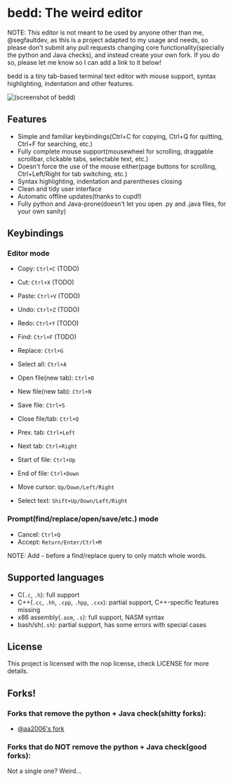 # bedd: The weird editor
NOTE: This editor is not meant to be used by anyone other than me, @segfaultdev, as this is a project adapted to my usage and needs, so please don't submit any pull requests changing core functionality(specially the python and Java checks), and instead create your own fork. If you do so, please let me know so I can add a link to it below!

bedd is a tiny tab-based terminal text editor with mouse support, syntax highlighting, indentation and other features.

![(screenshot of bedd)](https://raw.githubusercontent.com/segfaultdev/bedd/master/image.png)

## Features

- Simple and familiar keybindings(Ctrl+C for copying, Ctrl+Q for quitting, Ctrl+F for searching, etc.)
- Fully complete mouse support(mousewheel for scrolling, draggable scrollbar, clickable tabs, selectable text, etc.)
- Doesn't force the use of the mouse either(page buttons for scrolling, Ctrl+Left/Right for tab switching, etc.)
- Syntax highlighting, indentation and parentheses closing
- Clean and tidy user interface
- Automatic offline updates(thanks to cupd!)
- Fully python and Java-prone(doesn't let you open .py and .java files, for your own sanity)

## Keybindings

### Editor mode

- Copy: `Ctrl+C` (TODO)
- Cut: `Ctrl+X` (TODO)
- Paste: `Ctrl+V` (TODO)

- Undo: `Ctrl+Z` (TODO)
- Redo: `Ctrl+Y` (TODO)

- Find: `Ctrl+F` (TODO)
- Replace: `Ctrl+G`
- Select all: `Ctrl+A`

- Open file(new tab): `Ctrl+O`
- New file(new tab): `Ctrl+N`
- Save file: `Ctrl+S`
- Close file/tab: `Ctrl+Q`

- Prev. tab: `Ctrl+Left`
- Next tab: `Ctrl+Right`

- Start of file: `Ctrl+Up`
- End of file: `Ctrl+Down`

- Move cursor: `Up/Down/Left/Right`
- Select text: `Shift+Up/Down/Left/Right`

### Prompt(find/replace/open/save/etc.) mode

- Cancel: `Ctrl+Q`
- Accept: `Return/Enter/Ctrl+M`

NOTE: Add `~` before a find/replace query to only match whole words.

## Supported languages

- C(`.c`, `.h`): full support
- C++(`.cc`, `.hh`, `.cpp`, `.hpp`, `.cxx`): partial support, C++-specific features missing
- x86 assembly(`.asm`, `.s`): full support, NASM syntax
- bash/sh(`.sh`): partial support, has some errors with special cases

## License

This project is licensed with the nop license, check LICENSE for more details.

## Forks!

### Forks that remove the python + Java check(shitty forks):

- [@aa2006's fork](https://github.com/aa2006/bedd)

### Forks that do NOT remove the python + Java check(good forks):

Not a single one? Weird...